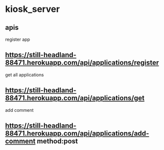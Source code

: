 # kiosk_server

## apis

register app

## https://still-headland-88471.herokuapp.com/api/applications/register
get all applications
## https://still-headland-88471.herokuapp.com/api/applications/get
add comment
## https://still-headland-88471.herokuapp.com/api/applications/add-comment   method:post